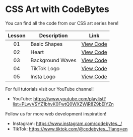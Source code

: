 # CSS Art with CodeBytes
You can find all the code from our CSS art series here!

| Lesson | Description | Link
| :---: | ----- | --- |
| 01 | Basic Shapes | [View Code](https://github.com/CodeBytes94/css-shapes/tree/main/basic-shapes)
| 02 | Heart | [View Code](https://github.com/CodeBytes94/css-art/tree/main/heart)
| 03 | Background Waves | [View Code](https://github.com/CodeBytes94/css-shapes/blob/main/background-waves/background-waves.html)
| 04 | TikTok Logo | [View Code](https://github.com/CodeBytes94/css-art/tree/main/tiktok-logo)
| 05 | Insta Logo | [View Code](https://github.com/CodeBytes94/css-art/tree/main/insta-logo)

For full tutorials visit our YouTube channel!
- YouTube: https://www.youtube.com/playlist?list=PLvvVSYZ1bhvK0FwtQ0WXZWjR8Z9bElYZn

Follow us for more web development inspiration!
- Instagram: https://www.instagram.com/codebytes._/
- TikTok: https://www.tiktok.com/@codebytes._?lang=en
